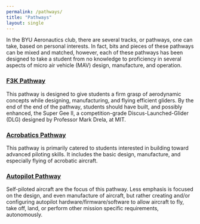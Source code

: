 ```yaml
---
permalink: /pathways/
title: "Pathways"
layout: single
---
```


In the BYU Aeronautics club, there are several tracks, or pathways, one can take, based on personal interests. In fact, bits and pieces of these pathways can be mixed and matched, however, each of these pathways has been designed to take a student from no knowledge to proficiency in several aspects of micro air vehicle (MAV) design, manufacture, and operation.

### [F3K Pathway](/pathways/dlg)
This pathway is designed to give students a firm grasp of aerodynamic concepts while designing, manufacturing, and flying efficient gliders. By the end of the end of the pathway, students should have built, and possibly enhanced, the Super Gee II, a competition-grade Discus-Launched-Glider (DLG) designed by Professor Mark Drela, at MIT.

### [Acrobatics Pathway](/pathways/acro)
This pathway is primarily catered to students interested in building toward advanced piloting skills.  It includes the basic design, manufacture, and especially flying of acrobatic aircraft.

### [Autopilot Pathway](/pathways/auto)
Self-piloted aircraft are the focus of this pathway. Less emphasis is focused on the design, and even manufacture of aircraft, but rather creating and/or configuring autopilot hardware/firmware/software to allow aircraft to fly, take off, land, or perform other mission specific requirements, autonomously.